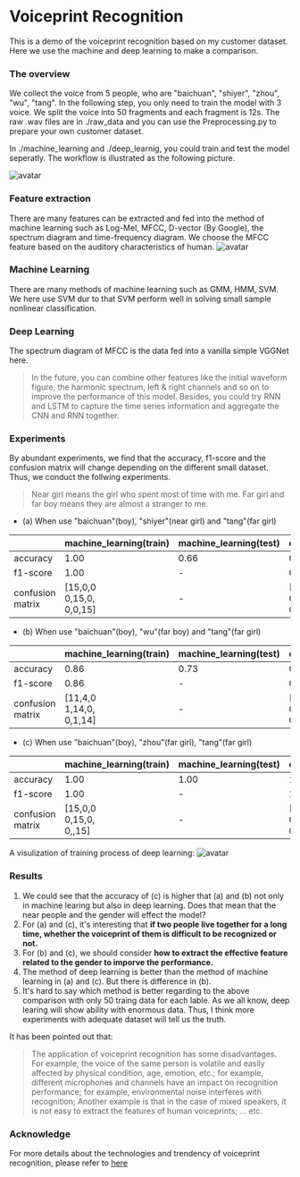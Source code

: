 # Voiceprint Recognition
This is a demo of the voiceprint recognition based on my customer dataset. Here we use the machine and deep learning to make a comparison.

### The overview
We collect the voice from 5 people, who are "baichuan", "shiyer", "zhou", "wu", "tang". In the following step, you only need to train the model with 3 voice. We split the voice into 50 fragments and each fragment is 12s. The raw .wav files are in ./raw_data and you can use the Preprocessing.py to prepare your own customer dataset.

In ./machine_learning and ./deep_learnig, you could train and test the model seperatly. The workflow is illustrated as the following picture.

![avatar](http://baidu.com/pic/doge.png)

### Feature extraction
There are many features can be extracted and fed into the method of machine learning such as Log-Mel, MFCC, D-vector (By Google), the spectrum diagram and time-frequency diagram. We choose the MFCC feature based on the auditory characteristics of human.
![avatar](http://baidu.com/pic/doge.png)

### Machine Learning
There are many methods of machine learning such as GMM, HMM, SVM. We here use SVM dur to that SVM perform well in solving small sample nonlinear classification.  
### Deep Learning
The spectrum diagram of MFCC is the data fed into a vanilla simple VGGNet here. 

>In the future, you can combine other features like the initial waveform figure, the harmonic spectrum, left & right channels and so on to improve the performance of this model. Besides, you could try RNN and LSTM to capture the time series information and aggregate the CNN and RNN together. 

### Experiments

By abundant experiments, we find that the accuracy, f1-score and the confusion matrix will change depending on the different small dataset. Thus, we conduct the follwing experiments.

> Near girl means the girl who spent most of time with me. Far girl and far boy means they are almost a stranger to me.

+ (a) When use "baichuan"(boy), "shiyer"(near girl) and "tang"(far girl)

|                  | machine_learning(train)       | machine_learning(test) | deep_learning(train)          | deep_learning(test) |
|------------------|-------------------------------|------------------------|-------------------------------|---------------------|
| accuracy         |              1.00             |          0.66          |              0.97             |         0.86        |
| f1-score         |              1.00             |            -           |              0.97             |          -          |
| confusion matrix | [15,0,0<br>0,15,0,<br>0,0,15] |            -           | [18,0,1<br>0,13,0,<br>0,0,13] |          -          |

+ (b) When use "baichuan"(boy), "wu"(far boy) and "tang"(far girl)

|                  | machine_learning(train)       | machine_learning(test) | deep_learning(train)          | deep_learning(test) |
|------------------|-------------------------------|------------------------|-------------------------------|---------------------|
| accuracy         |              0.86             |          0.73          |              0.86             |         0.53        |
| f1-score         |              0.86             |            -           |              0.86             |          -          |
| confusion matrix | [11,4,0<br>1,14,0,<br>0,1,14] |            -           | [14,5,0<br>0,13,0,<br>0,1,12] |          -          |

+ (c) When use "baichuan"(boy), "zhou"(far girl), "tang"(far girl)

|                  | machine_learning(train)       | machine_learning(test) | deep_learning(train)          | deep_learning(test) |
|------------------|-------------------------------|------------------------|-------------------------------|---------------------|
| accuracy         |              1.00             |          1.00          |              1.00             |         0.93        |
| f1-score         |              1.00             |            -           |              1.00             |          -          |
| confusion matrix | [15,0,0<br>0,15,0,<br>0,,15] |            -           | [19,0,0<br>0,13,0,<br>0,0,13] |          -          |

A visulization of training process of deep learning:
![avatar](http://baidu.com/pic/doge.png)

### Results
1. We could see that the accuracy of (c) is higher that (a) and (b) not only in machine learing but also in deep learning. Does that mean that the near people and the gender will effect the model?
2. For (a) and (c), it's interesting that **if two people live together for a long time, whether the voiceprint of them is difficult to be recognized or not.**
3. For (b) and (c), we should consider **how to extract the effective feature related to the gender to imporve the performance.**
4. The method of deep learning is better than the method of machine learning in (a) and (c). But there is difference in (b).
5. It's hard to say which method is better regarding to the above comparison with only 50 traing data for each lable. As we all know, deep learing will show ability with enormous data. Thus, I think more experiments with adequate dataset will tell us the truth.


It has been pointed out that:
> The application of voiceprint recognition has some disadvantages. For example, the voice of the same person is volatile and easily affected by physical condition, age, emotion, etc.; for example, different microphones and channels have an impact on recognition performance; for example, environmental noise interferes with recognition; Another example is that in the case of mixed speakers, it is not easy to extract the features of human voiceprints; ... etc.


### Acknowledge
For more details about the technologies and trendency of voiceprint recognition, please refer to [here](https://zhuanlan.zhihu.com/p/67563275.
)